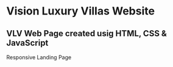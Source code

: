 # Vision Luxury Villas Website
## VLV Web Page created usig HTML, CSS & JavaScript
Responsive Landing Page
 
